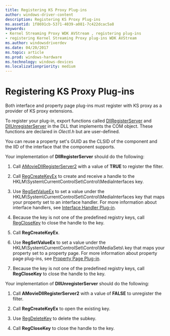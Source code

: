 ```yaml
---
title: Registering KS Proxy Plug-ins
author: windows-driver-content
description: Registering KS Proxy Plug-ins
ms.assetid: 1f8691cb-5371-4039-a081-7c422dcac5a8
keywords:
- Kernel Streaming Proxy WDK AVStream , registering plug-ins
- registering Kernel Streaming Proxy plug-ins WDK AVStream
ms.author: windowsdriverdev
ms.date: 04/20/2017
ms.topic: article
ms.prod: windows-hardware
ms.technology: windows-devices
ms.localizationpriority: medium
---
```


# Registering KS Proxy Plug-ins


Both interface and property page plug-ins must register with KS proxy as a provider of KS proxy extensions.

To register your plug-in, export functions called [DllRegisterServer](http://go.microsoft.com/fwlink/p/?linkid=106441) and [DllUnregisterServer](http://go.microsoft.com/fwlink/p/?linkid=106443) in the DLL that implements the COM object. These functions are declared in *Olectl.h* but are user-defined.

You can reuse a property set's GUID as the CLSID of the component and the IID of the interface that the component supports.

Your implementation of **DllRegisterServer** should do the following:

1.  Call [AMovieDllRegisterServer2](http://go.microsoft.com/fwlink/p/?linkid=106448) with a value of **TRUE** to register the filter.

2.  Call [RegCreateKeyEx](http://go.microsoft.com/fwlink/p/?linkid=106454) to create and receive a handle to the HKLM\\System\\CurrentControlSet\\Control\\MediaInterfaces key.

3.  Use [RegSetValueEx](http://go.microsoft.com/fwlink/p/?linkid=106447) to set a value under the HKLM\\System\\CurrentControlSet\\Control\\MediaInterfaces key that maps your property set to an interface handler. For more information about interface handlers, see [Interface Handler Plug-in](interface-handler-plug-in.md).

4.  Because the key is not one of the predefined registry keys, call [RegCloseKey](http://go.microsoft.com/fwlink/p/?linkid=106444) to close the handle to the key.

5.  Call **RegCreateKeyEx**.

6.  Use **RegSetValueEx** to set a value under the HKLM\\System\\CurrentControlSet\\Control\\MediaSets\\ key that maps your property set to a property page. For more information about property page plug-ins, see [Property Page Plug-in](property-page-plug-in.md).

7.  Because the key is not one of the predefined registry keys, call **RegCloseKey** to close the handle to the key.

Your implementation of **DllUnregisterServer** should do the following:

1.  Call **AMovieDllRegisterServer2** with a value of **FALSE** to unregister the filter.

2.  Call **RegCreateKeyEx** to open the existing key.

3.  Use [RegDeleteKey](http://go.microsoft.com/fwlink/p/?linkid=106446) to delete the subkey.

4.  Call **RegCloseKey** to close the handle to the key.

 

 




